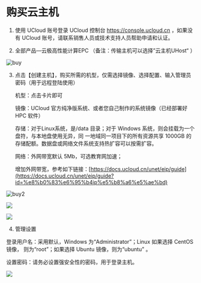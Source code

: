 # 购买云主机 #

1. 使用 UCloud 账号登录 UCloud 控制台 https://console.ucloud.cn ，如果没有 UCloud 账号，请联系销售人员或技术支持人员帮助申请和认证。

2. 全部产品—云极高性能计算EPC （备注：传输主机可以选择”云主机UHost“ ）

![buy](../../epc/images/buy.png)                                                                                                                 

3. 点击【创建主机】，购买所需的机型，仅需选择镜像、选择配置、输入管理员密码（用于远程登陆使用）

   机型：点击卡片即可

   镜像：UCloud 官方纯净版系统、或者您自己制作的系统镜像（已经部署好 HPC 软件）

   存储：对于Linux系统，是/data 目录；对于 Windows 系统，则会挂载为一个盘符，与本地盘使用无异，同           一地域同一项目下的所有资源共享 1000GB 的存储配额。数据盘或网络文件系统支持热扩容可以按需扩容。

   网络：外网带宽默认 5Mb，可选教育网加速；

   增加外网带宽，参考如下链接：[https://docs.ucloud.cn/unet/eip/guide](https://docs.ucloud.cn/unet/eip/guide?id=%e8%b0%83%e6%95%b4ip%e5%b8%a6%e5%ae%bd)

![buy2](../../epc/images/buy2.png)

![](../../epc/images/buy3.png)

![](../../epc/images/buy4.png)

4. 管理设置                                                             

登录用户名：采用默认，Windows 为“Administrator”；Linux 如果选择 CentOS 镜像， 则为“root”；如果选择 Ubuntu 镜像，则为“ubuntu” 。

设置密码：请务必设置强安全性的密码，用于登录主机。

![](../../epc/images/buy5.png)

